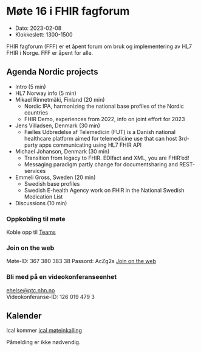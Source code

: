 # Møte 16 i FHIR fagforum

* Dato: 2023-02-08
* Klokkeslett: 1300-1500

FHIR fagforum (FFF) er et åpent forum om bruk og implementering av HL7 FHIR i Norge. FFF er åpent for alle.

## Agenda Nordic projects

* Intro (5 min)
* HL7 Norway info (5 min)
* Mikael Rinnetmäki, Finland (20 min)
  * Nordic IPA, harmonizing the national base profiles of the Nordic countries
  * FHIR Demo, experiences from 2022, info on joint effort for 2023
* Jens Villadsen, Denmark (30 min)
  * Fælles Udbredelse af Telemedicin (FUT) is a Danish national healthcare platform aimed for telemedicine use that can host 3rd-party apps communicating using HL7 FHIR API
* Michael Johanson, Denmark (30 min)
  * Transition from legacy to FHIR. EDIfact and XML, you are FHIR’ed!
  * Messaging paradigm partly change for documentsharing and REST-services
* Emmeli Gross, Sweden (20 min)
  * Swedish base profiles
  * Swedish E-health Agency work on FHIR in the National Swedish Medication List
* Discussions (10 min)

### Oppkobling til møte

Koble opp til [Teams](https://teams.microsoft.com/l/meetup-join/19%3ameeting_N2Q2NWMxN2YtMDUwYi00NWRjLTg5NWItYTFmZTlhZmIzMTdm%40thread.v2/0?context=%7b%22Tid%22%3a%221f8fc8cc-99b4-410a-95fa-286dd143b04d%22%2c%22Oid%22%3a%22a216d89f-4166-4e08-9907-183e70a2a420%22%7d)

### Join on the web

Møte-ID: 367 380 383 38 
Passord: AcZg2s 
[Join on the web](https://www.microsoft.com/microsoft-teams/join-a-meeting)

### Bli med på en videokonferanseenhet

ehelse@ptc.nhn.no  
Videokonferanse-ID: 126 019 479 3

## Kalender

Ical kommer
[ical møteinkalling](ical/FHIR%20fagforum%20%2316.ics)

Påmelding er ikke nødvendig.
